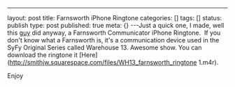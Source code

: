 ---
layout: post
title: Farnsworth iPhone Ringtone
categories: []
tags: []
status: publish
type: post
published: true
meta: {}
---Just a quick one, I made, well this 
[guy](http://forums.syfy.com/index.php?showuser=3006598) did anyway, a Farnsworth Communicator iPhone Ringtone.  If you don't know what a Farnsworth is, it's a communication device used in the SyFy Original Series called Warehouse 13. Awesome show. You can download the ringtone it 
[Here](http://smithjw.squarespace.com/files/WH13_farnsworth_ringtone 1.m4r).

Enjoy
